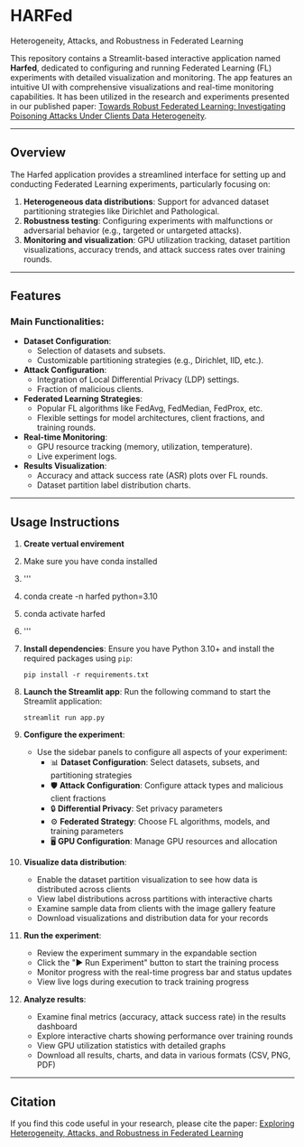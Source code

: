 # HARFed
Heterogeneity, Attacks, and Robustness in Federated Learning

This repository contains a Streamlit-based interactive application named **Harfed**, dedicated to configuring and running Federated Learning (FL) experiments with detailed visualization and monitoring. The app features an intuitive UI with comprehensive visualizations and real-time monitoring capabilities. It has been utilized in the research and experiments presented in our published paper: [Towards Robust Federated Learning: Investigating Poisoning Attacks Under Clients Data Heterogeneity](https://ieeexplore.ieee.org/document/10857574).

---

## Overview

The Harfed application provides a streamlined interface for setting up and conducting Federated Learning experiments, particularly focusing on:
1. **Heterogeneous data distributions**: Support for advanced dataset partitioning strategies like Dirichlet and Pathological.
2. **Robustness testing**: Configuring experiments with malfunctions or adversarial behavior (e.g., targeted or untargeted attacks).
3. **Monitoring and visualization**: GPU utilization tracking, dataset partition visualizations, accuracy trends, and attack success rates over training rounds.

---

## Features

### **Main Functionalities**:
- **Dataset Configuration**: 
  - Selection of datasets and subsets.
  - Customizable partitioning strategies (e.g., Dirichlet, IID, etc.).
- **Attack Configuration**:
  - Integration of Local Differential Privacy (LDP) settings.
  - Fraction of malicious clients.
- **Federated Learning Strategies**:
  - Popular FL algorithms like FedAvg, FedMedian, FedProx, etc.
  - Flexible settings for model architectures, client fractions, and training rounds.
- **Real-time Monitoring**:
  - GPU resource tracking (memory, utilization, temperature).
  - Live experiment logs.
- **Results Visualization**:
  - Accuracy and attack success rate (ASR) plots over FL rounds.
  - Dataset partition label distribution charts.

---

## Usage Instructions
1. **Create vertual envirement**
2. Make sure you have conda installed
2. '''
3. conda create -n harfed python=3.10
4. conda activate harfed
7. '''
1. **Install dependencies**:
   Ensure you have Python 3.10+ and install the required packages using `pip`:
   ```
   pip install -r requirements.txt
   ```

2. **Launch the Streamlit app**:
   Run the following command to start the Streamlit application:
   ```
   streamlit run app.py
   ```

3. **Configure the experiment**:
   - Use the sidebar panels to configure all aspects of your experiment:
     - 📊 **Dataset Configuration**: Select datasets, subsets, and partitioning strategies
     - 🛡️ **Attack Configuration**: Configure attack types and malicious client fractions
     - 🔒 **Differential Privacy**: Set privacy parameters
     - ⚙️ **Federated Strategy**: Choose FL algorithms, models, and training parameters
     - 🖥️ **GPU Configuration**: Manage GPU resources and allocation

4. **Visualize data distribution**:
   - Enable the dataset partition visualization to see how data is distributed across clients
   - View label distributions across partitions with interactive charts
   - Examine sample data from clients with the image gallery feature
   - Download visualizations and distribution data for your records

5. **Run the experiment**:
   - Review the experiment summary in the expandable section
   - Click the "▶️ Run Experiment" button to start the training process
   - Monitor progress with the real-time progress bar and status updates
   - View live logs during execution to track training progress

6. **Analyze results**:
   - Examine final metrics (accuracy, attack success rate) in the results dashboard
   - Explore interactive charts showing performance over training rounds
   - View GPU utilization statistics with detailed graphs
   - Download all results, charts, and data in various formats (CSV, PNG, PDF)

---

## Citation

If you find this code useful in your research, please cite the paper:
[Exploring Heterogeneity, Attacks, and Robustness in Federated Learning](https://ieeexplore.ieee.org/document/10857574)